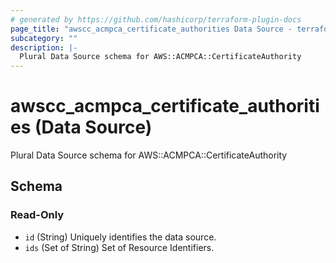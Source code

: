 ```yaml
---
# generated by https://github.com/hashicorp/terraform-plugin-docs
page_title: "awscc_acmpca_certificate_authorities Data Source - terraform-provider-awscc"
subcategory: ""
description: |-
  Plural Data Source schema for AWS::ACMPCA::CertificateAuthority
---
```


# awscc_acmpca_certificate_authorities (Data Source)

Plural Data Source schema for AWS::ACMPCA::CertificateAuthority



<!-- schema generated by tfplugindocs -->
## Schema

### Read-Only

- `id` (String) Uniquely identifies the data source.
- `ids` (Set of String) Set of Resource Identifiers.
